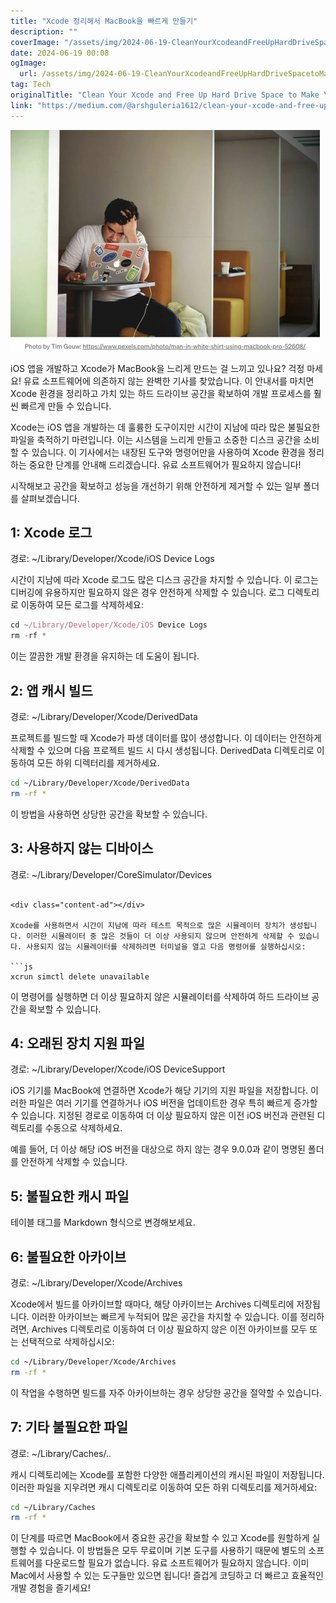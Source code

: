 ```yaml
---
title: "Xcode 정리해서 MacBook을 빠르게 만들기"
description: ""
coverImage: "/assets/img/2024-06-19-CleanYourXcodeandFreeUpHardDriveSpacetoMakeYourMacBookRunFaster_0.png"
date: 2024-06-19 00:08
ogImage: 
  url: /assets/img/2024-06-19-CleanYourXcodeandFreeUpHardDriveSpacetoMakeYourMacBookRunFaster_0.png
tag: Tech
originalTitle: "Clean Your Xcode and Free Up Hard Drive Space to Make Your MacBook Run Faster"
link: "https://medium.com/@arshguleria1612/clean-your-xcode-and-free-up-hard-drive-space-to-make-your-macbook-run-faster-f6934be0b02f"
---
```



<img src="/assets/img/2024-06-19-CleanYourXcodeandFreeUpHardDriveSpacetoMakeYourMacBookRunFaster_0.png" />

iOS 앱을 개발하고 Xcode가 MacBook을 느리게 만드는 걸 느끼고 있나요? 걱정 마세요! 유료 소프트웨어에 의존하지 않는 완벽한 기사를 찾았습니다. 이 안내서를 마치면 Xcode 환경을 정리하고 가치 있는 하드 드라이브 공간을 확보하여 개발 프로세스를 훨씬 빠르게 만들 수 있습니다.

Xcode는 iOS 앱을 개발하는 데 훌륭한 도구이지만 시간이 지남에 따라 많은 불필요한 파일을 축적하기 마련입니다. 이는 시스템을 느리게 만들고 소중한 디스크 공간을 소비할 수 있습니다. 이 기사에서는 내장된 도구와 명령어만을 사용하여 Xcode 환경을 정리하는 중요한 단계를 안내해 드리겠습니다. 유료 소프트웨어가 필요하지 않습니다!

시작해보고 공간을 확보하고 성능을 개선하기 위해 안전하게 제거할 수 있는 일부 폴더를 살펴보겠습니다.

<div class="content-ad"></div>

## 1: Xcode 로그

경로: ~/Library/Developer/Xcode/iOS Device Logs

시간이 지남에 따라 Xcode 로그도 많은 디스크 공간을 차지할 수 있습니다. 이 로그는 디버깅에 유용하지만 필요하지 않은 경우 안전하게 삭제할 수 있습니다. 로그 디렉토리로 이동하여 모든 로그를 삭제하세요:

```js
cd ~/Library/Developer/Xcode/iOS Device Logs
rm -rf *
```

<div class="content-ad"></div>

이는 깔끔한 개발 환경을 유지하는 데 도움이 됩니다.

## 2: 앱 캐시 빌드

경로: ~/Library/Developer/Xcode/DerivedData

프로젝트를 빌드할 때 Xcode가 파생 데이터를 많이 생성합니다. 이 데이터는 안전하게 삭제할 수 있으며 다음 프로젝트 빌드 시 다시 생성됩니다. DerivedData 디렉토리로 이동하여 모든 하위 디렉터리를 제거하세요.

<div class="content-ad"></div>

```sh
cd ~/Library/Developer/Xcode/DerivedData
rm -rf *
```

이 방법을 사용하면 상당한 공간을 확보할 수 있습니다.

## 3: 사용하지 않는 디바이스

경로: ~/Library/Developer/CoreSimulator/Devices
```

<div class="content-ad"></div>

Xcode를 사용하면서 시간이 지남에 따라 테스트 목적으로 많은 시뮬레이터 장치가 생성됩니다. 이러한 시뮬레이터 중 많은 것들이 더 이상 사용되지 않으며 안전하게 삭제할 수 있습니다. 사용되지 않는 시뮬레이터를 삭제하려면 터미널을 열고 다음 명령어를 실행하십시오:

```js
xcrun simctl delete unavailable
```

이 명령어를 실행하면 더 이상 필요하지 않은 시뮬레이터를 삭제하여 하드 드라이브 공간을 확보할 수 있습니다.

## 4: 오래된 장치 지원 파일

<div class="content-ad"></div>

경로: ~/Library/Developer/Xcode/iOS DeviceSupport

iOS 기기를 MacBook에 연결하면 Xcode가 해당 기기의 지원 파일을 저장합니다. 이러한 파일은 여러 기기를 연결하거나 iOS 버전을 업데이트한 경우 특히 빠르게 증가할 수 있습니다. 지정된 경로로 이동하여 더 이상 필요하지 않은 이전 iOS 버전과 관련된 디렉토리를 수동으로 삭제하세요.

예를 들어, 더 이상 해당 iOS 버전을 대상으로 하지 않는 경우 9.0.0과 같이 명명된 폴더를 안전하게 삭제할 수 있습니다.

## 5: 불필요한 캐시 파일

<div class="content-ad"></div>

테이블 태그를 Markdown 형식으로 변경해보세요.

<div class="content-ad"></div>

## 6: 불필요한 아카이브

경로: ~/Library/Developer/Xcode/Archives

Xcode에서 빌드를 아카이브할 때마다, 해당 아카이브는 Archives 디렉토리에 저장됩니다. 이러한 아카이브는 빠르게 누적되어 많은 공간을 차지할 수 있습니다. 이를 정리하려면, Archives 디렉토리로 이동하여 더 이상 필요하지 않은 이전 아카이브를 모두 또는 선택적으로 삭제하십시오:

```bash
cd ~/Library/Developer/Xcode/Archives
rm -rf *
```

<div class="content-ad"></div>

이 작업을 수행하면 빌드를 자주 아카이브하는 경우 상당한 공간을 절약할 수 있습니다.

## 7: 기타 불필요한 파일

경로: ~/Library/Caches/..

캐시 디렉토리에는 Xcode를 포함한 다양한 애플리케이션의 캐시된 파일이 저장됩니다. 이러한 파일을 지우려면 캐시 디렉토리로 이동하여 모든 하위 디렉토리를 제거하세요:

<div class="content-ad"></div>

```sh
cd ~/Library/Caches
rm -rf *
```

이 단계를 따르면 MacBook에서 중요한 공간을 확보할 수 있고 Xcode를 원할하게 실행할 수 있습니다. 이 방법들은 모두 무료이며 기본 도구를 사용하기 때문에 별도의 소프트웨어를 다운로드할 필요가 없습니다. 유료 소프트웨어가 필요하지 않습니다. 이미 Mac에서 사용할 수 있는 도구들만 있으면 됩니다! 즐겁게 코딩하고 더 빠르고 효율적인 개발 경험을 즐기세요!